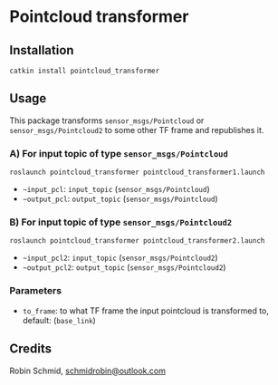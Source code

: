# Pointcloud transformer

## Installation

``
catkin install pointcloud_transformer
``

## Usage
This package transforms `sensor_msgs/Pointcloud` or `sensor_msgs/Pointcloud2` to some other 
TF frame and republishes it.

### A) For input topic of type `sensor_msgs/Pointcloud`
``
roslaunch pointcloud_transformer pointcloud_transformer1.launch
``
* `~input_pcl`: `input_topic` (`sensor_msgs/Pointcloud`)
* `~output_pcl`: `output_topic` (`sensor_msgs/Pointcloud`) 

### B) For input topic of type `sensor_msgs/Pointcloud2`
``
roslaunch pointcloud_transformer pointcloud_transformer2.launch
``
* `~input_pcl2`: `input_topic` (`sensor_msgs/Pointcloud2`)
* `~output_pcl2`: `output_topic` (`sensor_msgs/Pointcloud2`) 

### Parameters
* `to_frame`: to what TF frame the input pointcloud is transformed to, default: (`base_link`)


## Credits
Robin Schmid, schmidrobin@outlook.com
